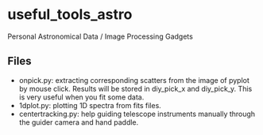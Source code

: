 # useful_tools_astro
Personal Astronomical Data / Image Processing Gadgets
## Files
- onpick.py: extracting corresponding scatters from the image of pyplot by mouse click. Results will be stored in diy_pick_x and diy_pick_y. This is very useful when you fit some data.
- 1dplot.py: plotting 1D spectra from fits files.
- centertracking.py: help guiding telescope instruments manually through the guider camera and hand paddle.
